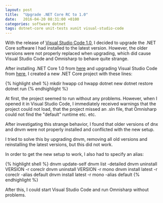 ```yaml
---
layout: post
title:  "Upgrade .NET Core RC to 1.0"
date:   2016-04-20 08:31:00 +0100
categories: software dotnet
tags: dotnet-core unit-tests xunit visual-studio-code
---
```



With the release of [Visual Studio Code 1.0](https://code.visualstudio.com/blogs),
I decided to upgrade the .NET Core software I had installed to the latest version.
However, the older versions were not properly replaced when upgrading, which did
cause Visual Studio Code and Omnisharp to behave quite strange.

After installing .NET Core 1.0 from [here](https://www.microsoft.com/net/core) and
upgrading Visual Studio Code from [here](https://code.visualstudio.com/Download),
I created a new .NET Core project with these lines:

{% highlight shell %}
mkdir hwapp
cd hwapp
dotnet new
dotnet restore
dotnet run
{% endhighlight %}

At first, the project seemed to run without any problems. However, when I opened
it in Visual Studio Code, I immediately received warnings that the project could
not load, that the project missed an .sln file, that Omnisharp could not find the
"default" runtime etc. etc.

After investigating this strange behavior, I found that older versions of dnx and
dnvm were not properly installed and conflicted with the new setup.

I tried to solve this by upgrading dnvm, removing all old versions and reinstalling
the latest versions, but this did not work.

In order to get the new setup to work, I also had to specify an alias:

{% highlight shell %}
dnvm update-self
dnvm list -detailed
dnvm uninstall VERSION -r coreclr
dnvm uninstall VERSION -r mono
dnvm install latest -r coreclr -alias default
dnvm install latest -r mono -alias default
{% endhighlight %}

After this, I could start Visual Studio Code and run Omnisharp without problems.
